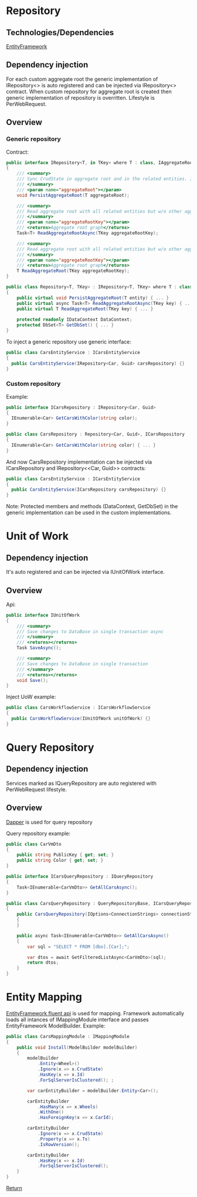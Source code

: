 # Repository
## Technologies/Dependencies
[EntityFramework][0]

## Dependency injection
For each custom aggregate root the generic implementation of IRepository<> is auto registered and can be injected via IRepository<> contract. When custom repository for aggregate root is created then generic implementation of repository is overritten. Lifestyle is PerWebRequest.

## Overview
### Generic repository

Contract:
```csharp
public interface IRepository<T, in TKey> where T : class, IAggregateRootEntity<TKey>
{
    /// <summary>
    /// Sync CrudState in aggregate root and in the related entities. If graph contains links to other aggregate roots they will be skipped.
    /// </summary>
    /// <param name="aggregateRoot"></param>
    void PersistAggregateRoot(T aggregateRoot);

    /// <summary>
    /// Read aggregate root with all related entities but w/o other aggregate roots.
    /// </summary>
    /// <param name="aggregateRootKey"></param>
    /// <returns>Aggregate root graph</returns>
    Task<T> ReadAggregateRootAsync(TKey aggregateRootKey);

    /// <summary>
    /// Read aggregate root with all related entities but w/o other aggregate roots.
    /// </summary>
    /// <param name="aggregateRootKey"></param>
    /// <returns>Aggregate root graph</returns>
    T ReadAggregateRoot(TKey aggregateRootKey);
}
```
```csharp
public class Repository<T, TKey> : IRepository<T, TKey> where T : class, IAggregateRootEntity<TKey>
{    
    public virtual void PersistAggregateRoot(T entity) { ... }
    public virtual async Task<T> ReadAggregateRootAsync(TKey key) { ... }
    public virtual T ReadAggregateRoot(TKey key) { ... }
    
    protected readonly IDataContext DataContext;
    protected DbSet<T> GetDbSet() { ... }
}
```

To inject a generic repository use generic interface:

```csharp
public class CarsEntityService : ICarsEntityService
{
  public CarsEntityService(IRepository<Car, Guid> carsRepository) {}
}
```

### Custom repository

Example:
```csharp
public interface ICarsRepository : IRepository<Car, Guid>
{
  IEnumerable<Car> GetCarsWithColor(string color);
}
```
```csharp
public class CarsRepository : Repository<Car, Guid>, ICarsRepository
{
  IEnumerable<Car> GetCarsWithColor(string color) { ... }
}
```

And now CarsRepository implementation can be injected via ICarsRepository and IRepository<<Car, Guid>> contracts:

```csharp
public class CarsEntityService : ICarsEntityService
{
  public CarsEntityService(ICarsRepository carsRepository) {}
}
```

Note: Protected members and methods (DataContext, GetDbSet) in the generic implementation can be used in the custom implementations.

# Unit of Work

## Dependency injection
It's auto registered and can be injected via IUnitOfWork interface.

## Overview

Api:

```csharp
public interface IUnitOfWork
{
    /// <summary>
    /// Save changes to DataBase in single transaction async
    /// </summary>
    /// <returns></returns>
    Task SaveAsync();

    /// <summary>
    /// Save changes to DataBase in single transaction
    /// </summary>
    /// <returns></returns>
    void Save();
}
```

Inject UoW example:

```csharp
public class CarsWorkflowService : ICarsWorkflowService
{
  public CarsWorkflowService(IUnitOfWork unitOfWork) {}
}
```

# Query Repository

## Dependency injection
Services marked as IQueryRepository are auto registered with PerWebRequest lifestyle.

## Overview
[Dapper][1] is used for query repository

Query repository example:
```csharp
public class CarVmDto
{
    public string PublicKey { get; set; }
    public string Color { get; set; }
}
```
```csharp
public interface ICarsQueryRepository : IQueryRepository
{
    Task<IEnumerable<CarVmDto>> GetAllCarsAsync();
}
```
```csharp
public class CarsQueryRepository : QueryRepositoryBase, ICarsQueryRepository
{
    public CarsQueryRepository(IOptions<ConnectionStrings> connectionStrings) : base(connectionStrings)
    {
    }

    public async Task<IEnumerable<CarVmDto>> GetAllCarsAsync()
    {
        var sql = "SELECT * FROM [dbo].[Car];";

        var dtos = await GetFilteredListAsync<CarVmDto>(sql);
        return dtos;
    }
}
```

# Entity Mapping

[EntityFramework fluent api][3] is used for mapping.
Framework automatically loads all intances of IMappingModule interface and passes EntityFramework ModelBuilder. Example:

```csharp
public class CarsMappingModule : IMappingModule
{
    public void Install(ModelBuilder modelBuilder)
    {
        modelBuilder
            .Entity<Wheel>()
            .Ignore(x => x.CrudState)
            .HasKey(x => x.Id)
            .ForSqlServerIsClustered(); ;

        var carEntityBuilder = modelBuilder.Entity<Car>();

        carEntityBuilder
            .HasMany(x => x.Wheels)
            .WithOne()
            .HasForeignKey(x => x.CarId);

        carEntityBuilder
            .Ignore(x => x.CrudState)
            .Property(x => x.Ts)
            .IsRowVersion();

        carEntityBuilder
            .HasKey(x => x.Id)
            .ForSqlServerIsClustered();
    }
}
```

[Return][2]

[0]: https://docs.microsoft.com/en-us/ef/core/
[1]: https://github.com/StackExchange/dapper-dot-net
[2]: https://github.com/Alexander-Shein/DddCore/blob/net-core/README.md
[3]: https://msdn.microsoft.com/en-us/library/jj591617(v=vs.113).aspx


